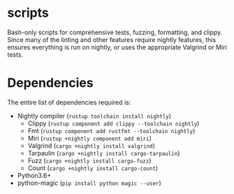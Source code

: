 scripts
=======

Bash-only scripts for comprehensive tests, fuzzing, formatting, and clippy. Since many of the linting and other features require nightly features, this ensures everything is run on nightly, or uses the appropriate Valgrind or Miri tests.

# Dependencies

The entire list of dependencies required is:

- Nightly compiler (`rustup toolchain install nightly`)
  - Clippy (`rustup component add clippy --toolchain nightly`)
  - Fmt (`rustup component add rustfmt --toolchain nightly`)
  - Miri (`rustup +nightly component add miri`)
  - Valgrind (`cargo +nightly install valgrind`)
  - Tarpaulin (`cargo +nightly install cargo-tarpaulin`)
  - Fuzz (`cargo +nightly install cargo-fuzz`)
  - Count (`cargo +nightly install cargo-count`)
- Python3.6+
- python-magic (`pip install python magic --user`)
